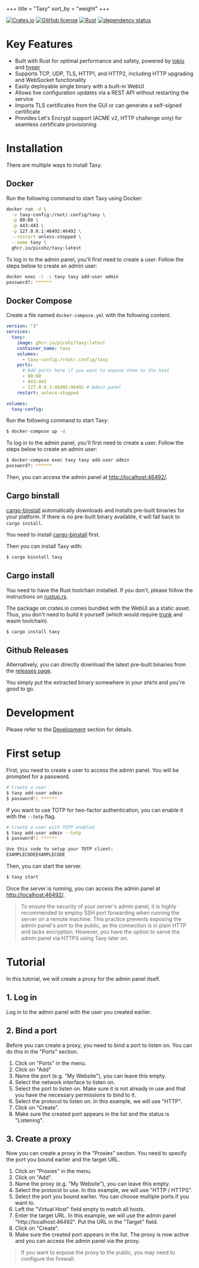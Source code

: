 +++
title = "Taxy"
sort_by = "weight"
+++

[![Crates.io](https://img.shields.io/crates/v/taxy.svg)](https://crates.io/crates/taxy)
[![GitHub license](https://img.shields.io/github/license/picoHz/taxy.svg)](https://github.com/picoHz/taxy/blob/main/LICENSE)
[![Rust](https://github.com/picoHz/taxy/actions/workflows/rust.yml/badge.svg)](https://github.com/picoHz/taxy/actions/workflows/rust.yml)
[![dependency status](https://deps.rs/crate/taxy/latest/status.svg)](https://deps.rs/crate/taxy)

# Key Features

- Built with Rust for optimal performance and safety, powered by [tokio](https://tokio.rs/) and [hyper](https://hyper.rs/)
- Supports TCP, UDP, TLS, HTTP1, and HTTP2, including HTTP upgrading and WebSocket functionality
- Easily deployable single binary with a built-in WebUI
- Allows live configuration updates via a REST API without restarting the service
- Imports TLS certificates from the GUI or can generate a self-signed certificate
- Provides Let's Encrypt support (ACME v2, HTTP challenge only) for seamless certificate provisioning

# Installation

There are multiple ways to install Taxy.

## Docker

Run the following command to start Taxy using Docker:

```bash
docker run -d \
  -v taxy-config:/root/.config/taxy \
  -p 80:80 \
  -p 443:443 \
  -p 127.0.0.1:46492:46492 \
  --restart unless-stopped \
  --name taxy \
  ghcr.io/picohz/taxy:latest
```

To log in to the admin panel, you'll first need to create a user. Follow the steps below to create an admin user:

```bash
docker exec -t -i taxy taxy add-user admin
password?: ******
```

## Docker Compose

Create a file named `docker-compose.yml` with the following content:

```yaml
version: "3"
services:
  taxy:
    image: ghcr.io/picohz/taxy:latest
    container_name: taxy
    volumes:
      - taxy-config:/root/.config/taxy
    ports:
      # Add ports here if you want to expose them to the host
      - 80:80
      - 443:443
      - 127.0.0.1:46492:46492 # Admin panel
    restart: unless-stopped

volumes:
  taxy-config:
```

Run the following command to start Taxy:

```bash
$ docker-compose up -d
```

To log in to the admin panel, you'll first need to create a user. Follow the steps below to create an admin user:

```bash
$ docker-compose exec taxy taxy add-user admin
password?: ******
```

Then, you can access the admin panel at [http://localhost:46492/](http://localhost:46492/).

## Cargo binstall

[cargo-binstall](https://github.com/cargo-bins/) automatically downloads and installs pre-built binaries for your platform. If there is no pre-built binary available, it will fall back to `cargo install`.

You need to install [cargo-binstall](https://github.com/cargo-bins/cargo-binstall#installation) first.

Then you can install Taxy with:

```bash
$ cargo binstall taxy
```

## Cargo install

You need to have the Rust toolchain installed. If you don't, please follow the instructions on [rustup.rs](https://rustup.rs/).

The package on crates.io comes bundled with the WebUI as a static asset. Thus, you don't need to build it yourself (which would require [trunk](https://trunkrs.dev/) and wasm toolchain).

```bash
$ cargo install taxy
```

## Github Releases

Alternatively, you can directly download the latest pre-built binaries from the [releases page](https://github.com/picoHz/taxy/releases).

You simply put the extracted binary somewhere in your `$PATH` and you're good to go.

# Development

Please refer to the [Development](/development) section for details.

# First setup

First, you need to create a user to access the admin panel. You will be prompted for a password.

```bash
# Create a user
$ taxy add-user admin
$ password?: ******
```

If you want to use TOTP for two-factor authentication, you can enable it with the `--totp` flag.

```bash
# Create a user with TOTP enabled
$ taxy add-user admin --totp
$ password?: ******

Use this code to setup your TOTP client:
EXAMPLECODEEXAMPLECODE
```

Then, you can start the server.

```bash
$ taxy start
```

Once the server is running, you can access the admin panel at [http://localhost:46492/](http://localhost:46492/).

> To ensure the security of your server's admin panel, it is highly recommended to employ SSH port forwarding when running the server on a remote machine. This practice prevents exposing the admin panel's port to the public, as the connection is in plain HTTP and lacks encryption. However, you have the option to serve the admin panel via HTTPS using Taxy later on.

# Tutorial

In this tutorial, we will create a proxy for the admin panel itself.

## 1. Log in

Log in to the admin panel with the user you created earlier.

## 2. Bind a port

Before you can create a proxy, you need to bind a port to listen on. You can do this in the "Ports" section.

1. Click on "Ports" in the menu.
2. Click on "Add"
3. Name the port (e.g. "My Website"), you can leave this empty.
4. Select the network interface to listen on.
5. Select the port to listen on. Make sure it is not already in use and that you have the necessary permissions to bind to it.
6. Select the protocol to listen on. In this example, we will use "HTTP".
7. Click on "Create".
8. Make sure the created port appears in the list and the status is "Listening".

## 3. Create a proxy

Now you can create a proxy in the "Proxies" section. You need to specify the port you bound earlier and the target URL.

1. Click on "Proxies" in the menu.
2. Click on "Add".
3. Name the proxy (e.g. "My Website"), you can leave this empty.
4. Select the protocol to use. In this example, we will use "HTTP / HTTPS".
5. Select the port you bound earlier. You can choose multiple ports if you want to.
6. Left the "Virtual Host" field empty to match all hosts.
7. Enter the target URL. In this example, we will use the admin panel "http://localhost:46492". Put the URL in the "Target" field.
8. Click on "Create".
9. Make sure the created port appears in the list. The proxy is now active and you can access the admin panel via the proxy.

> If you want to expose the proxy to the public, you may need to configure the firewall.
